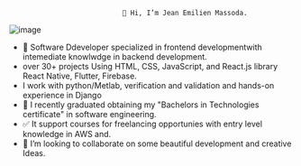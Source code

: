 
                                👋 Hi, I’m Jean Emilien Massoda.

![image](https://user-images.githubusercontent.com/113721244/226675881-cbd4dc38-bfc9-4616-b740-6ccd89dfb54f.png)

- 👀 Software Ddeveloper specialized in frontend developmentwith intemediate knowlwdge in backend development.
- over 30+ projects Using HTML, CSS, JavaScript, and React.js library React Native, Flutter, Firebase.
- I work with python/Metlab, verification and validation and hands-on experience in Django 
- 🌱 I recently graduated obtaining my "Bachelors in Technologies certificate" in software engineering. 
- ✅ It support courses for freelancing opportunies with entry level knowledge in AWS and.
- 💞️ I’m looking to collaborate on  some beautiful development and creative Ideas. 


<!---
J-Massoda/J-Massoda is a ✨ special ✨ repository because its `README.md` (this file) appears on your GitHub profile.
You can click the Preview link to take a look at your changes.
--->
